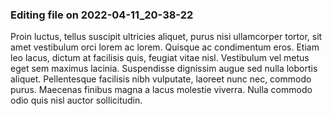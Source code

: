 

### Editing file on 2022-04-11_20-38-22

Proin luctus, tellus suscipit ultricies aliquet, purus nisi ullamcorper tortor, sit amet vestibulum orci lorem ac lorem. Quisque ac condimentum eros. Etiam leo lacus, dictum at facilisis quis, feugiat vitae nisl. Vestibulum vel metus eget sem maximus lacinia. Suspendisse dignissim augue sed nulla lobortis aliquet. Pellentesque facilisis nibh vulputate, laoreet nunc nec, commodo purus. Maecenas finibus magna a lacus molestie viverra. Nulla commodo odio quis nisl auctor sollicitudin.


